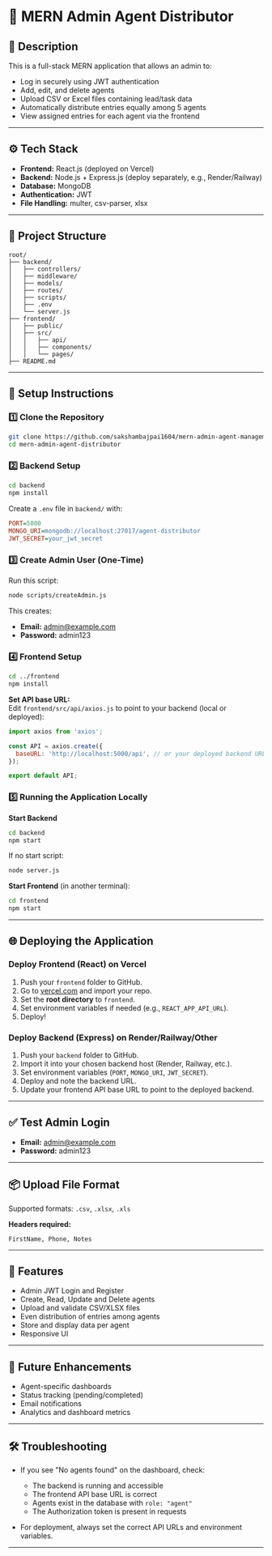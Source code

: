 # 📘 MERN Admin Agent Distributor

## 📝 Description

This is a full-stack MERN application that allows an admin to:

- Log in securely using JWT authentication
- Add, edit, and delete agents
- Upload CSV or Excel files containing lead/task data
- Automatically distribute entries equally among 5 agents
- View assigned entries for each agent via the frontend

---

## ⚙️ Tech Stack

- **Frontend:** React.js (deployed on Vercel)
- **Backend:** Node.js + Express.js (deploy separately, e.g., Render/Railway)
- **Database:** MongoDB
- **Authentication:** JWT
- **File Handling:** multer, csv-parser, xlsx

---

## 📁 Project Structure

```
root/
├── backend/
│   ├── controllers/
│   ├── middleware/
│   ├── models/
│   ├── routes/
│   ├── scripts/
│   ├── .env
│   └── server.js
├── frontend/
│   ├── public/
│   ├── src/
│   │   ├── api/
│   │   ├── components/
│   │   └── pages/
├── README.md
```

---

## 🚀 Setup Instructions

### 1️⃣ Clone the Repository

```bash
git clone https://github.com/sakshambajpai1604/mern-admin-agent-management.git
cd mern-admin-agent-distributor
```

### 2️⃣ Backend Setup

```bash
cd backend
npm install
```

Create a `.env` file in `backend/` with:

```ini
PORT=5000
MONGO_URI=mongodb://localhost:27017/agent-distributor
JWT_SECRET=your_jwt_secret
```

### 3️⃣ Create Admin User (One-Time)

Run this script:

```bash
node scripts/createAdmin.js
```

This creates:

- **Email:** admin@example.com
- **Password:** admin123

### 4️⃣ Frontend Setup

```bash
cd ../frontend
npm install
```

**Set API base URL:**  
Edit `frontend/src/api/axios.js` to point to your backend (local or deployed):

```js
import axios from 'axios';

const API = axios.create({
  baseURL: 'http://localhost:5000/api', // or your deployed backend URL
});

export default API;
```

### 5️⃣ Running the Application Locally

**Start Backend**

```bash
cd backend
npm start
```
If no start script:
```bash
node server.js
```

**Start Frontend** (in another terminal):

```bash
cd frontend
npm start
```

---

## 🌐 Deploying the Application

### Deploy Frontend (React) on Vercel

1. Push your `frontend` folder to GitHub.
2. Go to [vercel.com](https://vercel.com/) and import your repo.
3. Set the **root directory** to `frontend`.
4. Set environment variables if needed (e.g., `REACT_APP_API_URL`).
5. Deploy!

### Deploy Backend (Express) on Render/Railway/Other

1. Push your `backend` folder to GitHub.
2. Import it into your chosen backend host (Render, Railway, etc.).
3. Set environment variables (`PORT`, `MONGO_URI`, `JWT_SECRET`).
4. Deploy and note the backend URL.
5. Update your frontend API base URL to point to the deployed backend.

---

## ✅ Test Admin Login

- **Email:** admin@example.com
- **Password:** admin123

---

## 📦 Upload File Format

Supported formats: `.csv`, `.xlsx`, `.xls`

**Headers required:**

```
FirstName, Phone, Notes
```

---

## 🔧 Features

- Admin JWT Login and Register
- Create, Read, Update and Delete agents
- Upload and validate CSV/XLSX files
- Even distribution of entries among agents
- Store and display data per agent
- Responsive UI

---

## 🔮 Future Enhancements

- Agent-specific dashboards
- Status tracking (pending/completed)
- Email notifications
- Analytics and dashboard metrics

---

## 🛠️ Troubleshooting

- If you see "No agents found" on the dashboard, check:
  - The backend is running and accessible
  - The frontend API base URL is correct
  - Agents exist in the database with `role: "agent"`
  - The Authorization token is present in requests

- For deployment, always set the correct API URLs and environment variables.

---

